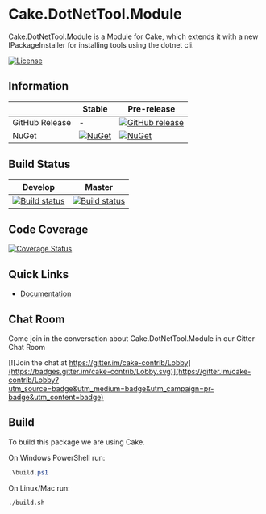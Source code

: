 # Cake.DotNetTool.Module

Cake.DotNetTool.Module is a Module for Cake, which extends it with a new IPackageInstaller for installing tools using the dotnet cli.

[![License](http://img.shields.io/:license-mit-blue.svg)](http://cake-contrib.mit-license.org)

## Information

| | Stable | Pre-release |
|---|---|---|
|GitHub Release|-|[![GitHub release](https://img.shields.io/github/release/cake-contrib/Cake.DotNetTool.Module.svg)](https://github.com/cake-contrib/Cake.DotNetTool.Module/releases/latest)|
|NuGet|[![NuGet](https://img.shields.io/nuget/v/Cake.DotNetTool.Module.svg)](https://www.nuget.org/packages/Cake.DotNetTool.Module)|[![NuGet](https://img.shields.io/nuget/vpre/Cake.DotNetTool.Module.svg)](https://www.nuget.org/packages/Cake.Module)|

## Build Status

|Develop|Master|
|:--:|:--:|
|[![Build status](https://ci.appveyor.com/api/projects/status/5h3exd4u8p2k2wpn/branch/develop?svg=true)](https://ci.appveyor.com/project/cakecontrib/cake-dotnettool-module/branch/develop)|[![Build status](https://ci.appveyor.com/api/projects/status/5h3exd4u8p2k2wpn/branch/develop?svg=true)](https://ci.appveyor.com/project/cakecontrib/cake-dotnettool-module/branch/master)|

## Code Coverage

[![Coverage Status](https://coveralls.io/repos/github/cake-contrib/Cake.DotNetTool.Module/badge.svg?branch=develop)](https://coveralls.io/github/cake-contrib/Cake.DotNetTool.Module?branch=develop)

## Quick Links

- [Documentation](https://cake-contrib.github.io/Cake.DotNetTool.Module)

## Chat Room

Come join in the conversation about Cake.DotNetTool.Module in our Gitter Chat Room

[![Join the chat at https://gitter.im/cake-contrib/Lobby](https://badges.gitter.im/cake-contrib/Lobby.svg)](https://gitter.im/cake-contrib/Lobby?utm_source=badge&utm_medium=badge&utm_campaign=pr-badge&utm_content=badge)

## Build

To build this package we are using Cake.

On Windows PowerShell run:

```powershell
.\build.ps1
```

On Linux/Mac run:

```shell
./build.sh
```

